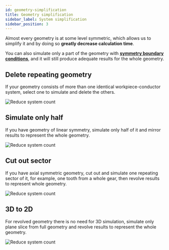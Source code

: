 ```yaml
---
id: geometry-simplification
title: Geometry simplification
sidebar_label: System simplification
sidebar_position: 3
---
```


Almost every geometry is at some level symmetric, which allows us to simplify it and by doing so **greatly decrease calculation time**.

You can also simulate only a part of the geometry with [**symmetry boundary conditions**](/physics/symmetry), and it will still produce adequate results for the whole geometry.

## Delete repeating geometry

If your geometry consists of more than one identical workpiece-conductor system, select one to simulate and delete the others.

<p align="center">

![Reduce system count](assets/geometry-simplification/1.png)

</p>

## Simulate only half

If you have geometry of linear symmetry, simulate only half of it and mirror results to represent the whole geometry.

<p align="center">

![Reduce system count](assets/geometry-simplification/2.png)

</p>

## Cut out sector

If you have axial symmetric geometry, cut out and simulate one repeating sector of it, for example, one tooth from a whole gear, then revolve results to represent whole geometry.

<p align="center">

![Reduce system count](assets/geometry-simplification/3.png)

</p>

## 3D to 2D

For revolved geometry there is no need for 3D simulation, simulate only plane slice from full geometry and revolve results to represent the whole geometry.

<p align="center">

![Reduce system count](assets/geometry-simplification/4.png)

</p>
